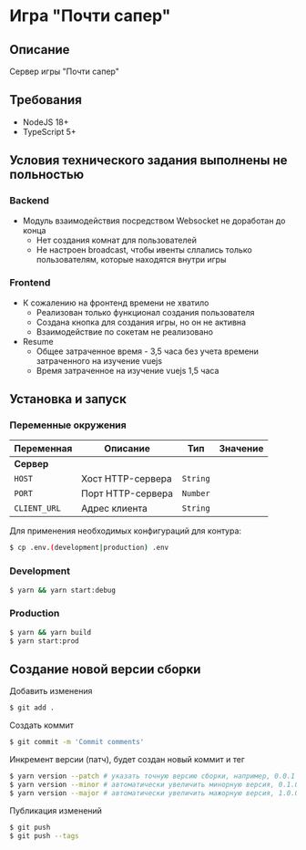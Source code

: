 # Игра "Почти сапер"

## Описание

Сервер игры "Почти сапер"

## Требования

* NodeJS 18+
* TypeScript 5+

## Условия технического задания выполнены не польностью
###   Backend
* Модуль взаимодействия посредством Websocket не доработан до конца
  * Нет создания комнат для пользователей
  * Не настроен broadcast, чтобы ивенты сллались только пользователям, которые находятся внутри игры
### Frontend
* К сожалению на фронтенд времени не хватило
  * Реализован только функционал создания пользователя
  * Создана кнопка для создания игры, но он не активна
  * Взаимодействие по сокетам не реализовано
* Resume
  * Общее затраченное время - 3,5 часа без учета времени затраченного на изучение vuejs
  * Время затраченное на изучение vuejs 1,5 часа


## Установка и запуск

### Переменные окружения

| Переменная           | Описание                         | Тип       | Значение |
|----------------------|----------------------------------|-----------|----------|
| **Сервер**           |                                  |           |          |
| `HOST`               | Хост HTTP-сервера                | `String`  |          |
| `PORT`               | Порт HTTP-сервера                | `Number`  |          |
| `CLIENT_URL`         | Адрес клиента                    | `String`  |          |


Для применения необходимых конфигураций для контура:

```bash
$ cp .env.(development|production) .env
```

### Development

```bash
$ yarn && yarn start:debug
```

### Production

```bash
$ yarn && yarn build
$ yarn start:prod
```


## Создание новой версии сборки

Добавить изменения

```bash
$ git add .
```

Создать коммит

```bash
$ git commit -m 'Commit comments'
```

Инкремент версии (патч), будет создан новый коммит и тег

```bash
$ yarn version --patch # указать точную версию сборки, например, 0.0.1
$ yarn version --minor # автоматически увеличить минорную версия, 0.1.0
$ yarn version --major # автоматически увеличить мажорную версия, 1.0.0
```

Публикация изменений

```bash
$ git push
$ git push --tags
```
